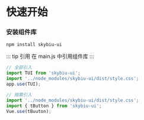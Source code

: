 # 快速开始

### 安装组件库

```
npm install skybiu-ui
```

::: tip 引用
在 main.js 中引用组件库
:::

```javascript
// 全部引入
import TUI from 'skybiu-ui';
import '../node_modules/skybiu-ui/dist/style.css';
app.use(TUI);

// 按需引入
import '../node_modules/skybiu-ui/dist/style.css';
import { tButton } from 'skybiu-ui';
Vue.use(tBuuton);

```